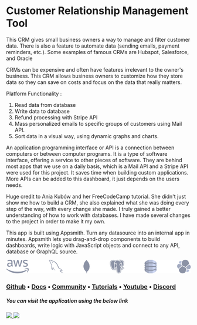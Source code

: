 

# Customer Relationship Management Tool

This CRM gives small business owners a way to manage and filter customer data. There is also a feature to automate data (sending emails, payment reminders, etc.). Some examples of famous CRMs are Hubspot, Salesforce, and Oracle

CRMs can be expensive and often have features irrelevant to the owner's business. This CRM allows business owners to customize how they store data so they can save on costs and focus on the data that really matters.

Platform Functionality :
   1. Read data from database
   2. Write data to database
   3. Refund processing with Stripe API
   4. Mass personalized emails to specific groups of customers using Mail API.
   5. Sort data in a visual way, using dynamic graphs and charts.

An application programming interface or API is a connection between computers or between computer programs. It is a type of software interface, offering a service to other pieces of software. They are behind most apps that we use on a daily basis, which is a Mail API and a Stripe API were used for this project. It saves time when building custom applications. More APIs can be added to this dashboard, it just depends on the users needs.

Huge credit to Ania Kubów and her FreeCodeCamp tutorial. She didn't just show me how to build a CRM, she also explained what she was doing every step of the way, with every change she made. I truly gained a better understanding of how to work with databases. I have made several changes to the project in order to make it my own.

This app is built using Appsmith. Turn any datasource into an internal app in minutes. Appsmith lets you drag-and-drop components to build dashboards, write logic with JavaScript objects and connect to any API, database or GraphQL source.

![](https://raw.githubusercontent.com/appsmithorg/appsmith/release/static/images/integrations.png)

### [Github](https://github.com/appsmithorg/appsmith) • [Docs](https://docs.appsmith.com/?utm_source=github&utm_medium=social&utm_content=appsmith_docs&utm_campaign=null&utm_term=appsmith_docs) • [Community](https://community.appsmith.com/) • [Tutorials](https://github.com/appsmithorg/appsmith/tree/update/readme#tutorials) • [Youtube](https://www.youtube.com/appsmith) • [Discord](https://discord.gg/rBTTVJp)

##### You can visit the application using the below link

###### [![](https://assets.appsmith.com/git-sync/Buttons.svg) ](https://app.appsmith.com/applications/62c060bf612750023eb089e4/pages/62c060bf612750023eb089e7) [![](https://assets.appsmith.com/git-sync/Buttons2.svg)](https://app.appsmith.com/applications/62c060bf612750023eb089e4/pages/62c060bf612750023eb089e7/edit)
